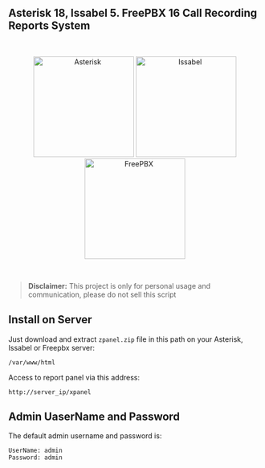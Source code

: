 ## Asterisk 18, Issabel 5. FreePBX 16 Call Recording Reports System
<br />
<p align="center">
  <a href="#"><img width="200" src="https://res.cloudinary.com/dhxnzsffg/image/upload/v1726623277/img/2024-09/qarndu6qzv8xbaunmu22.png" alt="Asterisk"></a>
  <a href="#"><img width="200" src="https://res.cloudinary.com/dhxnzsffg/image/upload/v1726623111/img/2024-09/r6du41plst3vl6a6zc74.png" alt="Issabel"></a>
  <a href="#"><img width="200" src="https://res.cloudinary.com/dhxnzsffg/image/upload/v1726623325/img/2024-09/p79vjhwyxupstxkeobp9.png" alt="FreePBX"></a>
</p>
<br />

> **Disclaimer:** This project is only for personal usage and communication, please do not sell this script

## Install on Server
Just download and extract `zpanel.zip` file in this path on your Asterisk, Issabel or Freepbx server:
```
/var/www/html
```
Access to report panel via this address:
```
http://server_ip/xpanel
```
## Admin UaserName and Password 
The default admin username and password is:
```
UserName: admin
Password: admin
```
